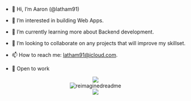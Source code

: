 - 👋 Hi, I’m Aaron (@latham91)
- 👀 I’m interested in building Web Apps.
- 🌱 I’m currently learning more about Backend development.
- 💞️ I’m looking to collaborate on any projects that will improve my skillset.
- 📫 How to reach me: latham91@icloud.com.

- 🚀 Open to work

<div align="center"><img src="https://skillicons.dev/icons?i=html,css,js,react,nextjs,nodejs,mongodb,mysql,tailwindcss,prisma,scss" /></div>

<div align="center"><img src="https://myreadme.vercel.app/api/embed/latham91?panels=userstatistics,toprepositories,toplanguages,commitgraph" alt="reimaginedreadme" /></div>

<div align="center"><img src="https://komarev.com/ghpvc/?username=your-github-latham91&style=for-the-badge" /></div>
<!---
latham91/latham91 is a ✨ special ✨ repository because its `README.md` (this file) appears on your GitHub profile.
You can click the Preview link to take a look at your changes.
--->
